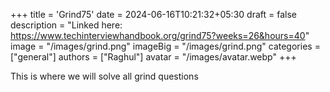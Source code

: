 +++
title = 'Grind75'
date = 2024-06-16T10:21:32+05:30
draft = false
description = "Linked here: https://www.techinterviewhandbook.org/grind75?weeks=26&hours=40"
image = "/images/grind.png"
imageBig = "/images/grind.png"
categories = ["general"]
authors = ["Raghul"]
avatar = "/images/avatar.webp"
+++

This is where we will solve all grind questions